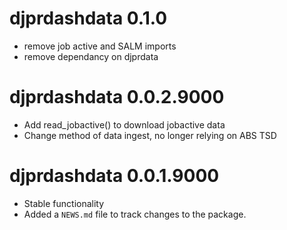 # djprdashdata 0.1.0
* remove job active and SALM imports
* remove dependancy on djprdata

# djprdashdata 0.0.2.9000
* Add read_jobactive() to download jobactive data
* Change method of data ingest, no longer relying on ABS TSD

# djprdashdata 0.0.1.9000

* Stable functionality
* Added a `NEWS.md` file to track changes to the package.

